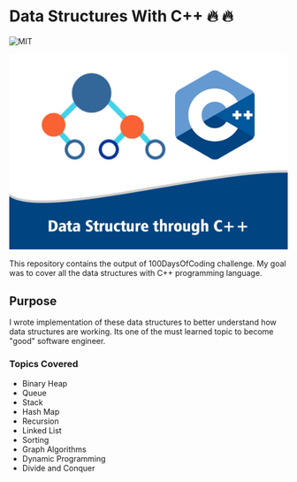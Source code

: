 # Data Structures With C++ :fire: :fire:

![MIT](https://img.shields.io/github/license/mashape/apistatus.svg)

![](images/DataStructures.jpg)

This repository contains the output of 100DaysOfCoding challenge. My goal was to cover all the data structures with C++ programming language.
## Purpose

I wrote implementation of these data structures to better understand
how data structures are working. Its one of the must learned topic to become "good" software engineer.


### Topics Covered
* Binary Heap
* Queue
* Stack
* Hash Map
* Recursion
* Linked List
* Sorting
* Graph Algorithms
* Dynamic Programming
* Divide and Conquer




